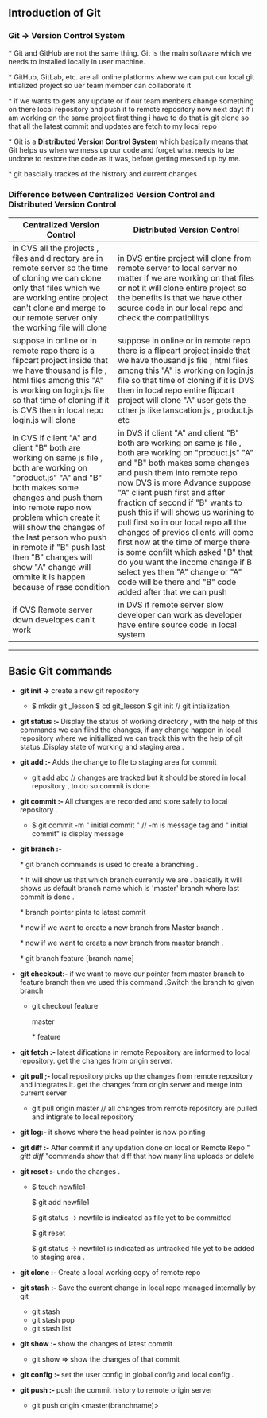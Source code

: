 ## Introduction of Git 

### Git -> Version Control System 
<p> *  Git and GitHub are not the same thing. Git is the main software
which we needs to  installed locally in user machine. </p>
<p> *  GitHub, GitLab, etc. are all online platforms whew we can put our local git intialized project so uer team member can collaborate it 
</p>
<p> * if we wants to gets any update or if our team menbers  change something on there local repository and push it to remote repository now next dayt if i am working on the same project first thing i have to do that is   git clone so that all the latest commit and updates  are fetch to my local repo </p>
<p> * Git is a <b>Distributed Version Control System </b>
which basically means that Git helps us when we mess up our code and
forget what needs to be undone to restore the code as it was, before getting
messed up by me.</p>
 <p> * git bascially  trackes of the histrory and current  changes
        


### Difference  between Centralized Version Control and Distributed Version Control

|Centralized Version Control|Distributed Version Control|
|---|---|
| in CVS  all the projects , files and directory  are in remote server so the time of cloning we can clone only that files  which we are working entire project can't clone and merge to our remote server only the working file will clone| in DVS entire project will clone  from  remote server to local server no matter if we are working on that files or not it will clone entire project  so the benefits is that we have other source code  in our local repo and check the compatibilitys |
| suppose in online or in remote repo  there is a flipcart project  inside that we have thousand js file , html files among this "A" is working on login.js file so that time of cloning if it is CVS then  in local repo login.js will clone | suppose in online or in remote repo  there is a flipcart project  inside that we have thousand js file , html files among this "A" is working on login.js file so that time of cloning if it is DVS then  in local repo entire flipcart project will clone "A" user gets the other js like  tanscation.js , product.js etc|
| in CVS if client "A" and client "B" both are working on same js file , both are working on "product.js" "A" and "B" both makes some changes  and push them into remote repo  now problem which create it will show the changes of the last person who push in remote  if "B" push last then "B" changes will show  "A" change will ommite  it is happen because of rase condition | in DVS if client "A" and client "B" both are working on same js file , both are working on "product.js" "A" and "B" both makes some changes  and push them into remote repo  now DVS is more Advance suppose "A" client push first  and after fraction of second if "B" wants to push this if will shows us warining to pull first so in our local repo all the changes of previos clients will come first now at the time of merge there is some confilt which asked "B" that do you want the income change if B select yes then "A" change or "A" code will be there and "B" code added after that we can push |
|if CVS  Remote server down developes can't work | in DVS if remote server slow developer can work as developer have entire source code in local system


---
## Basic Git commands
 - <b> git init -> </b> create a new git repository
        
    -  $ mkdir git _lesson 
            $ cd git_lesson
            $ git init // git intialization 

- <b> git status :- </b>Display the status of working directory , with the help of this commands we can fiind the changes, if any change happen in local repository where we initiallized we can track this with the help of git status .Display state of working and staging area  .
           
- <b> git add :- </b>  Adds the change to file to staging area for commit 
       
  -   git add abc // changes are tracked but it should be stored in local repository , to do so commit is done 

- <b> git commit :- </b>  All changes are recorded and store safely to local repository .

  -  $ git commit -m " initial commit " // -m is message tag and " initial commit" is   display message 

        
- <b>git branch :- </b> <p> * git branch commands is used to create a branching .</p>
  <p> * It will show us that which branch  currently we are . basically it will shows us default branch name which is 'master' branch where last commit is done .</p> 
  <p> * branch pointer pints to latest commit 
  <p> * now if we want to create a new branch from Master branch .</p>
  <p> * now if we want to create a new branch from master branch .</p>
  <p> * git branch feature [branch name] </p>

- <b> git checkout:- </b>  if we want to move our pointer from master branch to feature branch then we used this command .Switch the branch to given branch 
 
   - <p>git checkout feature </p>
          <p>master </p>
          * feature

        
- <b>git fetch :- </b> latest difications in remote Repository are informed to local  repository. get the changes  from origin server. 
- <b> git pull ;- </b>  local repository picks up the changes from remote repository and integrates it. get the changes  from origin server and merge into current server    
     * git pull origin master  // all chsnges from remote repository are pulled and intigrate to local repository 
 - <b> git log:- </b> it shows  where the head pointer is now pointing 
 - <b> git diff :- </b> After commit if any updation done on local or Remote Repo  "<i> gitt diff </i> "commands show that diff that how many line uploads or delete 
 
 - <b> git reset :- </b> undo the changes .
         
    -  <p>$ touch newfile1</p>
          <p>$ git add newfile1 </p>
          <p> $ git status -> newfile is indicated as file yet to be committed </p>
          <p> $ git reset</p>
          <p> $ git status -> newfile1 is indicated as untracked file yet to be added to staging area .
- <b>git clone :- </b> Create a local working copy of remote repo 
- <b> git  stash :- </b> Save the current change in local repo managed internally by git 

  - git stash
  - git stash pop 
  - git stash list 

- <b>git show :- </b>  show the changes of latest commit 

    - git show <commit-id> => show the changes of that commit 

- <b> git config :- </b>  set the user config in global  config and local config .
 - <b> git push :- </b> push the commit history to remote origin server 
      
      - git push origin <master(branchname)>

  

